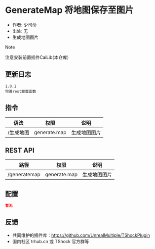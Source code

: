 # GenerateMap 将地图保存至图片

- 作者: 少司命
- 出处: 无
- 生成地图图片
  
> [!NOTE]  
> 注意安装前置插件CaiLib(本仓库)

## 更新日志

```
1.0.1
完善rest卸载函数
```

## 指令

| 语法      |     权限     |     说明     |
| --------- | :----------: | :----------: |
| /生成地图 | generate.map | 生成地图图片 |

## REST API

| 路径         |     权限     |     说明     |
| ------------ | :----------: | :----------: |
| /generatemap | generate.map | 生成地图图片 |

## 配置

```json
暂无
```

## 反馈

- 共同维护的插件库：https://github.com/UnrealMultiple/TShockPlugin
- 国内社区 trhub.cn 或 TShock 官方群等
